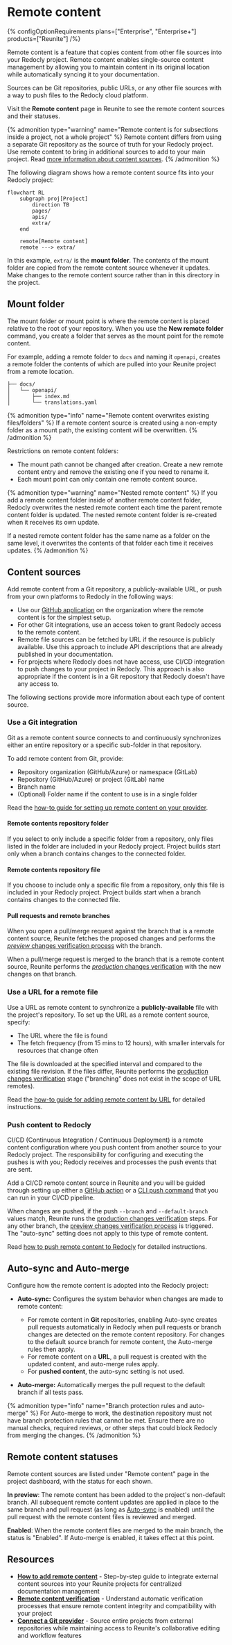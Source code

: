# Remote content

{% configOptionRequirements plans=["Enterprise", "Enterprise+"] products=["Reunite"] /%}

Remote content is a feature that copies content from other file sources into your Redocly project.
Remote content enables single-source content management by allowing you to maintain content in its original location while automatically syncing it to your documentation.

Sources can be Git repositories, public URLs, or any other file sources with a way to push files to the Redocly cloud platform.

Visit the **Remote content** page in Reunite to see the remote content sources and their statuses.

{% admonition type="warning" name="Remote content is for subsections inside a project, not a whole project" %}
Remote content differs from using a separate Git repository as the source of truth for your Redocly project.
Use remote content to bring in additional sources to add to your main project.
Read [more information about content sources](../connect-git/connect-git-provider.md).
{% /admonition %}

The following diagram shows how a remote content source fits into your Redocly project:

```mermaid
flowchart RL
    subgraph proj[Project]
        direction TB
        pages/
        apis/
        extra/
    end

    remote[Remote content]
    remote ---> extra/
```

In this example, `extra/` is the **mount folder**.
The contents of the mount folder are copied from the remote content source whenever it updates.
Make changes to the remote content source rather than in this directory in the project.

## Mount folder

The mount folder or mount point is where the remote content is placed relative to the root of your repository.
When you use the **New remote folder** command, you create a folder that serves as the mount point for the remote content.

For example, adding a remote folder to `docs` and naming it `openapi`, creates a remote folder the contents of which are pulled into your Reunite project from a remote location.

```treeview
├── docs/
│   └── openapi/
│       ├── index.md
│       └── translations.yaml
```

{% admonition type="info" name="Remote content overwrites existing files/folders" %}
If a remote content source is created using a non-empty folder as a mount path, the existing content will be overwritten.
{% /admonition %}

Restrictions on remote content folders:

- The mount path cannot be changed after creation.
  Create a new remote content entry and remove the existing one if you need to rename it.
- Each mount point can only contain one remote content source.

{% admonition type="warning" name="Nested remote content" %}
If you add a remote content folder inside of another remote content folder, Redocly overwrites the nested remote content each time the parent remote content folder is updated.
The nested remote content folder is re-created when it receives its own update.

If a nested remote content folder has the same name as a folder on the same level, it overwrites the contents of that folder each time it receives updates.
{% /admonition %}

## Content sources

Add remote content from a Git repository, a publicly-available URL, or push from your own platforms to Redocly in the following ways:

- Use our [GitHub application](https://github.com/apps/redocly/) on the organization where the remote content is for the simplest setup.
- For other Git integrations, use an access token to grant Redocly access to the remote content.
- Remote file sources can be fetched by URL if the resource is publicly available.
  Use this approach to include API descriptions that are already published in your documentation.
- For projects where Redocly does not have access, use CI/CD integration to push changes to your project in Redocly.
  This approach is also appropriate if the content is in a Git repository that Redocly doesn't have any access to.

The following sections provide more information about each type of content source.

### Use a Git integration

Git as a remote content source connects to and continuously synchronizes either an entire repository or a specific sub-folder in that repository.

To add remote content from Git, provide:

- Repository organization (GitHub/Azure) or namespace (GitLab)
- Repository (GitHub/Azure) or project (GitLab) name
- Branch name
- (Optional) Folder name if the content to use is in a single folder

Read the [how-to guide for setting up remote content on your provider](../remote-content/index.md).

#### Remote contents repository folder

If you select to only include a specific folder from a repository, only files listed in the folder are included in your Redocly project.
Project builds start only when a branch contains changes to the connected folder.

#### Remote contents repository file

If you choose to include only a specific file from a repository, only this file is included in your Redocly project.
Project builds start when a branch contains changes to the connected file.

#### Pull requests and remote branches

When you open a pull/merge request against the branch that is a remote content source, Reunite fetches the proposed changes and performs the [_preview_ changes verification process](./verify-remote-content.md#preview-changes-verification) with the branch.

When a pull/merge request is merged to the branch that is a remote content source, Reunite performs the [_production_ changes verification](./verify-remote-content.md#production-changes-verification) with the new changes on that branch.

### Use a URL for a remote file

Use a URL as remote content to synchronize a **publicly-available** file with the project's repository.
To set up the URL as a remote content source, specify:

- The URL where the file is found
- The fetch frequency (from 15 mins to 12 hours), with smaller intervals for resources that change often

The file is downloaded at the specified interval and compared to the existing file revision.
If the files differ, Reunite performs the [production changes verification](./verify-remote-content.md#production-changes-verification) stage ("branching" does not exist in the scope of URL remotes).

Read the [how-to guide for adding remote content by URL](./url.md) for detailed instructions.

### Push content to Redocly

CI/CD (Continuous Integration / Continuous Deployment) is a remote content configuration where you push content from another source to your Redocly project.
The responsibility for configuring and executing the pushes is with you; Redocly receives and processes the push events that are sent.

Add a CI/CD remote content source in Reunite and you will be guided through setting up either a [GitHub action](./reunite-push-action.md) or a [CLI push command](https://redocly.com/docs/cli/commands/push) that you can run in your CI/CD pipeline.

When changes are pushed, if the push `--branch` and `--default-branch` values match, Reunite runs the [production changes verification](./verify-remote-content.md#production-changes-verification) steps.
For any other branch, the [preview changes verification process](./verify-remote-content.md#preview-changes-verification) is triggered.
The "auto-sync" setting does not apply to this type of remote content.

Read [how to push remote content to Redocly](./push.md) for detailed instructions.

## Auto-sync and Auto-merge

Configure how the remote content is adopted into the Redocly project:

- **Auto-sync:** Configures the system behavior when changes are made to remote content:

  - For remote content in **Git** repositories, enabling Auto-sync creates pull requests automatically in Redocly when pull requests or branch changes are detected on the remote content repository.
    For changes to the default source branch for remote content, the Auto-merge rules then apply.
  - For remote content on a **URL**, a pull request is created with the updated content, and auto-merge rules apply.
  - For **pushed content**, the auto-sync setting is not used.

- **Auto-merge:** Automatically merges the pull request to the default branch if all tests pass.

{% admonition type="info" name="Branch protection rules and auto-merge" %}
For Auto-merge to work, the destination repository must not have branch protection rules that cannot be met.
Ensure there are no manual checks, required reviews, or other steps that could block Redocly from merging the changes.
{% /admonition %}

## Remote content statuses

Remote content sources are listed under "Remote content" page in the project dashboard, with the status for each shown.

**In preview**: The remote content has been added to the project's non-default branch.
All subsequent remote content updates are applied in place to the same branch and pull request (as long as [Auto-sync](#auto-sync-and-auto-merge) is enabled) until the pull request with the remote content files is reviewed and merged.

**Enabled**: When the remote content files are merged to the main branch, the status is "Enabled".
If Auto-merge is enabled, it takes effect at this point.

## Resources

- **[How to add remote content](./index.md)** - Step-by-step guide to integrate external content sources into your Reunite projects for centralized documentation management
- **[Remote content verification](./verify-remote-content.md)** - Understand automatic verification processes that ensure remote content integrity and compatibility with your project
- **[Connect a Git provider](../connect-git/connect-git-provider.md)** - Source entire projects from external repositories while maintaining access to Reunite's collaborative editing and workflow features
